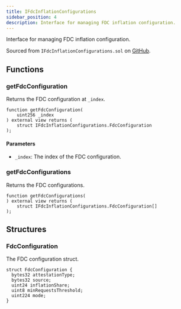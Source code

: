 ```yaml
---
title: IFdcInflationConfigurations
sidebar_position: 4
description: Interface for managing FDC inflation configuration.
---
```


Interface for managing FDC inflation configuration.

Sourced from `IFdcInflationConfigurations.sol` on [GitHub](https://github.com/flare-foundation/flare-smart-contracts-v2/blob/main/contracts/userInterfaces/IFdcInflationConfigurations.sol).

## Functions

### getFdcConfiguration

Returns the FDC configuration at `_index`.

```solidity
function getFdcConfiguration(
    uint256 _index
) external view returns (
    struct IFdcInflationConfigurations.FdcConfiguration
);
```

#### Parameters

- `_index`: The index of the FDC configuration.

### getFdcConfigurations

Returns the FDC configurations.

```solidity
function getFdcConfigurations(
) external view returns (
    struct IFdcInflationConfigurations.FdcConfiguration[]
);
```

## Structures

### FdcConfiguration

The FDC configuration struct.

```solidity
struct FdcConfiguration {
  bytes32 attestationType;
  bytes32 source;
  uint24 inflationShare;
  uint8 minRequestsThreshold;
  uint224 mode;
}
```
